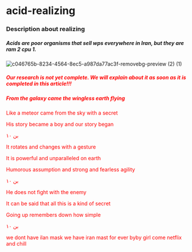 # acid-realizing
### Description about realizing 

##### Acids are poor organisms that sell wps everywhere in Iran, but they are ram 2 cpu 1.  
  


![c046765b-8234-4564-8ec5-a987da77ac3f-removebg-preview (2) (1)](https://user-images.githubusercontent.com/94721289/142750363-6c325a36-68e7-49e2-bb25-2a6fe08d4c7c.png)


  ##### <font color="red">Our research is not yet complete. We will explain about it as soon as it is completed in this article!!!</font>
  
  
  
  ##### <font color="red">From the galaxy came the wingless earth flying

Like a meteor came from the sky with a secret

His story became a boy and our story began

بن ۱۰

It rotates and changes with a gesture

It is powerful and unparalleled on earth

Humorous assumption and strong and fearless agility

بن ۱۰

He does not fight with the enemy

It can be said that all this is a kind of secret

Going up remembers down how simple

بن ۱۰

we dont have ilan mask we have iran mast for ever byby girl come netflix and chill</font>

